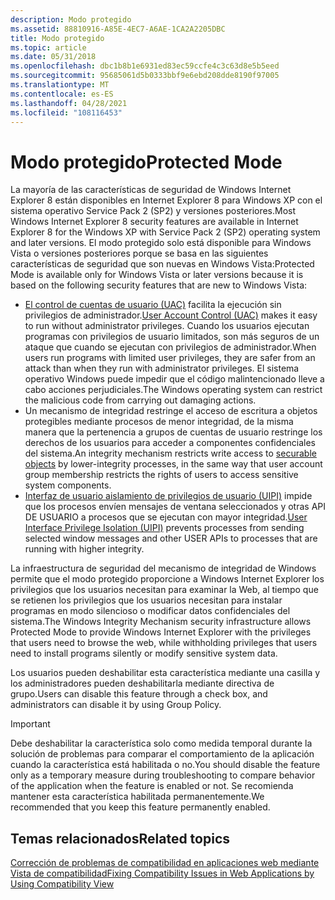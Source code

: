 ```yaml
---
description: Modo protegido
ms.assetid: 88810916-A85E-4EC7-A6AE-1CA2A2205DBC
title: Modo protegido
ms.topic: article
ms.date: 05/31/2018
ms.openlocfilehash: dbc1b8b1e6931ed83ec59ccfe4c3c63d8e5b5eed
ms.sourcegitcommit: 95685061d5b0333bbf9e6ebd208dde8190f97005
ms.translationtype: MT
ms.contentlocale: es-ES
ms.lasthandoff: 04/28/2021
ms.locfileid: "108116453"
---
```

# <a name="protected-mode"></a><span data-ttu-id="59c79-103">Modo protegido</span><span class="sxs-lookup"><span data-stu-id="59c79-103">Protected Mode</span></span>

<span data-ttu-id="59c79-104">La mayoría de las características de seguridad de Windows Internet Explorer 8 están disponibles en Internet Explorer 8 para Windows XP con el sistema operativo Service Pack 2 (SP2) y versiones posteriores.</span><span class="sxs-lookup"><span data-stu-id="59c79-104">Most Windows Internet Explorer 8 security features are available in Internet Explorer 8 for the Windows XP with Service Pack 2 (SP2) operating system and later versions.</span></span> <span data-ttu-id="59c79-105">El modo protegido solo está disponible para Windows Vista o versiones posteriores porque se basa en las siguientes características de seguridad que son nuevas en Windows Vista:</span><span class="sxs-lookup"><span data-stu-id="59c79-105">Protected Mode is available only for Windows Vista or later versions because it is based on the following security features that are new to Windows Vista:</span></span>

-   <span data-ttu-id="59c79-106">[El control de cuentas de usuario (UAC)](https://msdn.microsoft.com/library/aa511445.aspx) facilita la ejecución sin privilegios de administrador.</span><span class="sxs-lookup"><span data-stu-id="59c79-106">[User Account Control (UAC)](https://msdn.microsoft.com/library/aa511445.aspx) makes it easy to run without administrator privileges.</span></span> <span data-ttu-id="59c79-107">Cuando los usuarios ejecutan programas con privilegios de usuario limitados, son más seguros de un ataque que cuando se ejecutan con privilegios de administrador.</span><span class="sxs-lookup"><span data-stu-id="59c79-107">When users run programs with limited user privileges, they are safer from an attack than when they run with administrator privileges.</span></span> <span data-ttu-id="59c79-108">El sistema operativo Windows puede impedir que el código malintencionado lleve a cabo acciones perjudiciales.</span><span class="sxs-lookup"><span data-stu-id="59c79-108">The Windows operating system can restrict the malicious code from carrying out damaging actions.</span></span>
-   <span data-ttu-id="59c79-109">Un mecanismo de integridad [](../secauthz/securable-objects.md) restringe el acceso de escritura a objetos protegibles mediante procesos de menor integridad, de la misma manera que la pertenencia a grupos de cuentas de usuario restringe los derechos de los usuarios para acceder a componentes confidenciales del sistema.</span><span class="sxs-lookup"><span data-stu-id="59c79-109">An integrity mechanism restricts write access to [securable objects](../secauthz/securable-objects.md) by lower-integrity processes, in the same way that user account group membership restricts the rights of users to access sensitive system components.</span></span>
-   <span data-ttu-id="59c79-110">[Interfaz de usuario aislamiento de privilegios de usuario (UIPI)](/previous-versions/dotnet/articles/bb625963(v=msdn.10)) impide que los procesos envíen mensajes de ventana seleccionados y otras API DE USUARIO a procesos que se ejecutan con mayor integridad.</span><span class="sxs-lookup"><span data-stu-id="59c79-110">[User Interface Privilege Isolation (UIPI)](/previous-versions/dotnet/articles/bb625963(v=msdn.10)) prevents processes from sending selected window messages and other USER APIs to processes that are running with higher integrity.</span></span>

<span data-ttu-id="59c79-111">La infraestructura de seguridad del mecanismo de integridad de Windows permite que el modo protegido proporcione a Windows Internet Explorer los privilegios que los usuarios necesitan para examinar la Web, al tiempo que se retienen los privilegios que los usuarios necesitan para instalar programas en modo silencioso o modificar datos confidenciales del sistema.</span><span class="sxs-lookup"><span data-stu-id="59c79-111">The Windows Integrity Mechanism security infrastructure allows Protected Mode to provide Windows Internet Explorer with the privileges that users need to browse the web, while withholding privileges that users need to install programs silently or modify sensitive system data.</span></span>

<span data-ttu-id="59c79-112">Los usuarios pueden deshabilitar esta característica mediante una casilla y los administradores pueden deshabilitarla mediante directiva de grupo.</span><span class="sxs-lookup"><span data-stu-id="59c79-112">Users can disable this feature through a check box, and administrators can disable it by using Group Policy.</span></span>

> [!IMPORTANT]
> <span data-ttu-id="59c79-113">Debe deshabilitar la característica solo como medida temporal durante la solución de problemas para comparar el comportamiento de la aplicación cuando la característica está habilitada o no.</span><span class="sxs-lookup"><span data-stu-id="59c79-113">You should disable the feature only as a temporary measure during troubleshooting to compare behavior of the application when the feature is enabled or not.</span></span> <span data-ttu-id="59c79-114">Se recomienda mantener esta característica habilitada permanentemente.</span><span class="sxs-lookup"><span data-stu-id="59c79-114">We recommended that you keep this feature permanently enabled.</span></span>

 

## <a name="related-topics"></a><span data-ttu-id="59c79-115">Temas relacionados</span><span class="sxs-lookup"><span data-stu-id="59c79-115">Related topics</span></span>

<dl> <dt>

[<span data-ttu-id="59c79-116">Corrección de problemas de compatibilidad en aplicaciones web mediante Vista de compatibilidad</span><span class="sxs-lookup"><span data-stu-id="59c79-116">Fixing Compatibility Issues in Web Applications by Using Compatibility View</span></span>](remediating-web-applications-and-add-ons.md)
</dt> </dl>

 

 
